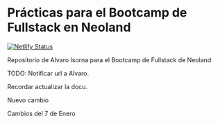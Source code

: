 # Prácticas para el Bootcamp de Fullstack en Neoland

[![Netlify Status](https://api.netlify.com/api/v1/badges/ddc0ed70-ca54-45fe-a3ce-5416c6d66c19/deploy-status)](https://app.netlify.com/sites/neoland-isorna/deploys)

Repositorio de Alvaro Isorna para el Bootcamp de Fullstack de Neoland

TODO: Notificar url a Alvaro.

Recordar actualizar la docu.

Nuevo cambio

Cambios del 7 de Enero
